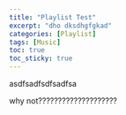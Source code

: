 ```yaml
---
title: "Playlist Test"
excerpt: "dho dksdhgfgkad"
categories: [Playlist]
tags: [Music]
toc: true
toc_sticky: true
---
```



asdfsadfsdfsadfsa


why not????????????????????